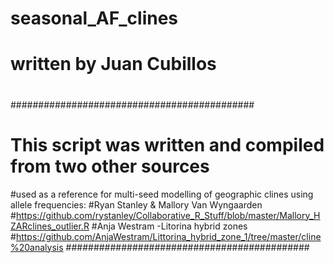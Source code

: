 # seasonal_AF_clines

# written by Juan Cubillos
#
############################################
# This script was written and compiled from two other sources
#used as a reference for multi-seed modelling of geographic clines using allele frequencies:
#Ryan Stanley & Mallory Van Wyngaarden 
#https://github.com/rystanley/Collaborative_R_Stuff/blob/master/Mallory_HZARclines_outlier.R
#Anja Westram -Litorina hybrid zones
#https://github.com/AnjaWestram/Littorina_hybrid_zone_1/tree/master/cline%20analysis
############################################
